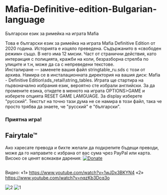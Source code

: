 # Mafia-Definitive-edition-Bulgarian-language
Български език за римейка на играта Mafia

Това е български език за римейка на играта Mafia Definitive Edition от 2020 година.
Историята е изцяло преведена. Съдържанито в «свободен режим» също. В него има 12 мисии. Част от странични действия, като интеракция с полицията, кражби на коли, безразборна стрелба по улиците и т.н, може да са с непреведени текстове.  
Инсталиране — заменете вашия файл stringtable_ru.sds с този от архива. Намира се в инсталационната директория на вашия диск: Mafia - Definitive Edition\sds_retail\string_tables.
Играта ще стартира на първоначално избрания език, вероятно сте избрали английски. За да промените езика, отидете в менюто на играта OPTIONS>GAME и изберете опцията RESET GAME LAMGUAGE. За display изберете "русский". Текстът на точно тази дума не се намира в този файл, така че просто трябва да знаете, че "русский" е "български".
### Приятна игра!
##   Fairytale™

Ако харесате превода и бихте желали да подкрепите бъдещи преводи, може да го направите с избрана от вас сума чрез PayPal или карта. Високо се ценят всякакви дарения:
[![Donate](https://img.shields.io/badge/Donate-PayPal-green.svg)](https://www.paypal.com/cgi-bin/webscr?cmd=_donations&business=sony%40abv.bg&currency_code=EUR)
## 
Видео:
«1» https://www.youtube.com/watch?v=1wJDx3BKYN4
«2» https://www.youtube.com/watch?v=nqzKb3Dcq3o

![2](https://user-images.githubusercontent.com/18502735/118404723-bdb6b600-b67c-11eb-8d55-9440c316693c.jpg)
![1](https://user-images.githubusercontent.com/18502735/118404728-c1e2d380-b67c-11eb-8c52-08bfd70c8e74.jpg)
